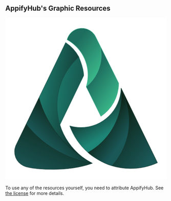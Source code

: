 ## AppifyHub's Graphic Resources

![AppifyHub Logo](./out/logo-square-medium.png)

To use any of the resources yourself, you need to attribute AppifyHub.
See [the license](./LICENSE) for more details.
